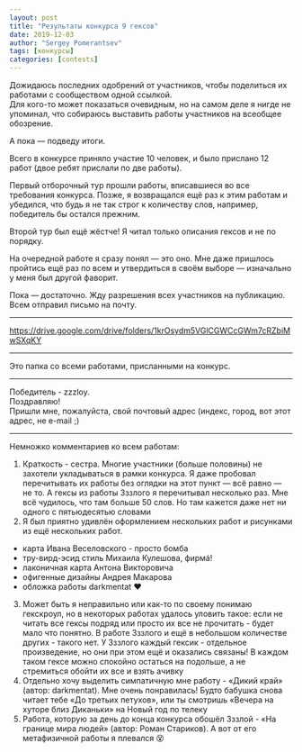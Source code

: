 ```yaml
---
layout: post
title: "Результаты конкурса 9 гексов"
date: 2019-12-03
author: "Sergey Pomerantsev"
tags: [конкурсы]
categories: [contests]
---
```


Дожидаюсь последних одобрений от участников, чтобы поделиться их работами с сообществом одной ссылкой.   
Для кого-то может показаться очевидным, но на самом деле я нигде не упоминал, что собираюсь выставить работы участников на всеобщее обозрение. 
 
А пока — подведу итоги. 
 
Всего в конкурсе приняло участие 10 человек, и было прислано 12 работ (двое ребят прислали по две работы). 
 
Первый отборочный тур прошли работы, вписавшиеся во все требования конкурса. Позже, я возвращался ещё раз к этим работам и убедился, что будь я не так строг к количеству слов, например, победитель бы остался прежним. 
 
Второй тур был ещё жёстче! Я читал только описания гексов и не по порядку. 
 
На очередной работе я сразу понял — это оно. Мне даже пришлось пройтись ещё раз по всем и утвердиться в своём выборе — изначально у меня был другой фаворит. 
 
Пока — достаточно. Жду разрешения всех участников на публикацию. Всем отправил письмо на почту.

----------

https://drive.google.com/drive/folders/1krOsydm5VGlCGWCcGWm7cRZbiMwSXqKY

----------

Это папка со всеми работами, присланными на конкурс.

----------

Победитель - zzzloy.  
Поздравляю!  
Пришли мне, пожалуйста, свой почтовый адрес (индекс, город, вот этот адрес, не e-mail ;)

----------

Немножко комментариев ко всем работам:
1) Краткость - сестра.
Многие участники (больше половины) не захотели укладываться в рамки конкурса. Я даже пробовал перечитывать их работы без оглядки на этот пункт — всё равно — не то.
А гексы из работы Зззлого я перечитывал несколько раз. Мне всё чудилось, что там больше 50 слов. Но там кажется даже нет ни одного с пятьюдесятью словами
2) Я был приятно удивлён оформлением нескольких работ и рисунками из ещё нескольких работ.

- карта Ивана Веселовского - просто бомба
- тру-вирд-эсид стиль Михаила Кулешова, фирмá!
- лаконичная карта Антона Викторовича
- офигенные дизайны Андрея Макарова
- обложка работы darkmentat ❤️

3) Может быть я неправильно или как-то по своему понимаю гекскроул, но в некоторых работах удалось уловить такое: если не читать все гексы подряд или просто их все не прочитать - будет мало что понятно. В работе Зззлого и ещё в небольшом количестве других - такого нет. У Зззлого каждый гексик - отдельное произведение, но они при этом ещё и оказались связаны! В каждом таком гексе можно спокойно остаться на подольше, а не стремиться обойти их все и взять ачивку
4) Отдельно хочу выделить симпатичную мне работу - «Дикий край» (автор: darkmentat). Мне очень понравилась! Будто бабушка снова читает тебе «До третьих петухов», или ты смотришь «Вечера на хуторе близ Диканьки» на Новый год по телеку
5) Работа, которую за день до конца конкурса обошёл Зззлой - «На границе мира людей» (автор: Роман Стариков). А вот от его метафизичной работы я плевался 😵
